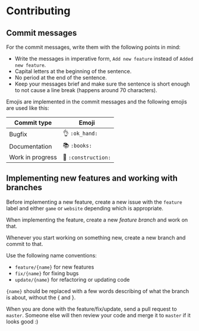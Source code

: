 # Contributing

## Commit messages

For the commit messages, write them with the following points in mind:

- Write the messages in imperative form, `Add new feature` instead of `Added new feature`.
- Capital letters at the beginning of the sentence.
- No period at the end of the sentence.
- Keep your messages brief and make sure the sentence is short enough to
not cause a line break (happens around 70 characters).

Emojis are implemented in the commit messages and the following emojis are used like this:

Commit type | Emoji
---------------- | ------------
Bugfix	         | :ok_hand: `:ok_hand:`
Documentation    | :books:  `:books:`
Work in progress | :construction: `:construction:`

## Implementing new features and working with branches

Before implementing a new feature, create a new issue with the `feature` label and either `game` or `website` depending
which is appropriate.

When implementing the feature, create a new _feature branch_ and work on that.

Whenever you start working on something new, create a new branch and commit to that.

Use the following name conventions:

- `feature/{name}` for new features
- `fix/{name}` for fixing bugs
- `update/{name}` for refactoring or updating code

`{name}` should be replaced with a few words describing of what the branch is about, without the { and }.

When you are done with the feature/fix/update, send a pull request to `master`. Someone else will then review
your code and merge it to `master` if it looks good :)
